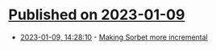 # [Published on 2023-01-09](index.md)

* [2023-01-09, 14:28:10](https://lobste.rs/s/krl8gl/making_sorbet_more_incremental) - [Making Sorbet more incremental](https://blog.jez.io/making-sorbet-more-incremental/)
